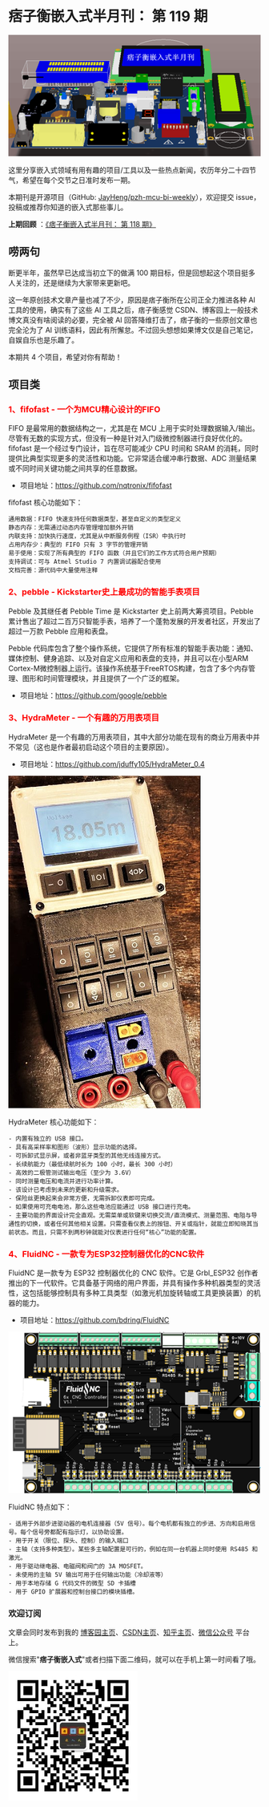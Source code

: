 # 痞子衡嵌入式半月刊： 第 119 期

![](https://raw.githubusercontent.com/JayHeng/pzh-mcu-bi-weekly/master/pics/pzh_mcu_bi_weekly.PNG)

这里分享嵌入式领域有用有趣的项目/工具以及一些热点新闻，农历年分二十四节气，希望在每个交节之日准时发布一期。

本期刊是开源项目（GitHub: [JayHeng/pzh-mcu-bi-weekly](https://github.com/JayHeng/pzh-mcu-bi-weekly)），欢迎提交 issue，投稿或推荐你知道的嵌入式那些事儿。

**上期回顾** ：[《痞子衡嵌入式半月刊： 第 118 期》](https://www.cnblogs.com/henjay724/p/18732888)

## 唠两句

断更半年，虽然早已达成当初立下的做满 100 期目标，但是回想起这个项目挺多人关注的，还是继续为大家带来更新吧。

这一年原创技术文章产量也减了不少，原因是痞子衡所在公司正全力推进各种 AI 工具的使用，确实有了这些 AI 工具之后，痞子衡感觉 CSDN、博客园上一般技术博文真没有啥阅读的必要，完全被 AI 回答降维打击了，痞子衡的一些原创文章也完全沦为了 AI 训练语料，因此有所懈怠。不过回头想想如果博文仅是自己笔记，自娱自乐也是乐趣了。  

本期共 4 个项目，希望对你有帮助！

## 项目类

### <font color="red">1、fifofast - 一个为MCU精心设计的FIFO</font>

FIFO 是最常用的数据结构之一，尤其是在 MCU 上用于实时处理数据输入/输出。尽管有无数的实现方式，但没有一种是针对入门级微控制器进行良好优化的。fifofast 是一个经过专门设计，旨在尽可能减少 CPU 时间和 SRAM 的消耗，同时提供比典型实现更多的灵活性和功能。它非常适合缓冲串行数据、ADC 测量结果或不同时间关键功能之间共享的任意数据。

 * 项目地址：https://github.com/nqtronix/fifofast

fifofast 核心功能如下：

```text
通用数据：FIFO 快速支持任何数据类型，甚至自定义的类型定义
静态内存：无需通过动态内存管理增加额外开销
内联支持：加快执行速度，尤其是从中断服务例程（ISR）中执行时
占用内存少：典型的 FIFO 只有 3 字节的管理开销
易于使用：实现了所有典型的 FIFO 函数（并且它们的工作方式符合用户预期）
支持调试：可与 Atmel Studio 7 内置调试器配合使用
文档完善：源代码中大量使用注释
```

### <font color="red">2、pebble - Kickstarter史上最成功的智能手表项目</font>

Pebble 及其继任者 Pebble Time 是 Kickstarter 史上前两大筹资项目。Pebble 累计售出了超过二百万只智能手表，培养了一个蓬勃发展的开发者社区，开发出了超过一万款 Pebble 应用和表盘。  

Pebble 代码库包含了整个操作系统，它提供了所有标准的智能手表功能：通知、媒体控制、健身追踪、以及对自定义应用和表盘的支持，并且可以在小型ARM Cortex-M微控制器上运行。该操作系统基于FreeRTOS构建，包含了多个内存管理、图形和时间管理模块，并且提供了一个广泛的框架。 

 * 项目地址：https://github.com/google/pebble

### <font color="red">3、HydraMeter - 一个有趣的万用表项目</font>

HydraMeter 是一个有趣的万用表项目，其中大部分功能在现有的商业万用表中并不常见（这也是作者最初启动这个项目的主要原因）。

 * 项目地址：https://github.com/jduffy105/HydraMeter_0.4

![](https://raw.githubusercontent.com/JayHeng/pzh-mcu-bi-weekly/master/pics/issue-119/HydraMeter.png)

HydraMeter 核心功能如下：

```text
- 内置有独立的 USB 接口。
- 具有高采样率和图形（波形）显示功能的选择。
- 可拆卸式显示屏，或者非蓝牙类型的其他无线连接方式。
- 长续航能力（最低续航时长为 100 小时，最长 300 小时）
- 高效的二极管测试输出电压（至少为 3.6V）
- 同时测量电压和电流并进行功率计算。
- 该设计已考虑到未来的更新和升级需求。
- 保险丝更换起来会非常方便，无需拆卸仪表即可完成。
- 如果使用可充电电池，那么这些电池应能通过 USB 接口进行充电。
- 主要功能的界面设计完全直观。无需菜单或软键来切换交流/直流模式、测量范围、电阻与导通性的切换，或者任何其他相关设置。只需查看仪表上的按钮、开关或指针，就能立即知晓其当前状态。而且，只需不到两秒钟就能对仪表进行任何“核心”功能的配置。
```

### <font color="red">4、FluidNC - 一款专为ESP32控制器优化的CNC软件</font>

FluidNC 是一款专为 ESP32 控制器优化的 CNC 软件。它是 Grbl_ESP32 创作者推出的下一代软件。它具备基于网络的用户界面，并具有操作多种机器类型的灵活性，这包括能够控制具有多种工具类型（如激光机加旋转轴或工具更换装置）的机器的能力。

 * 项目地址：https://github.com/bdring/FluidNC

![](https://raw.githubusercontent.com/JayHeng/pzh-mcu-bi-weekly/master/pics/issue-119/FluidNC.png)

FluidNC 特点如下：

```text
- 适用于外部步进驱动器的电机连接器（5V 信号）。每个电机都有独立的步进、方向和启用信号。每个信号旁都配有指示灯，以协助设置。
- 用于开关（限位、探头、控制）的输入端口
- 主轴（支持多种类型）。某些多主轴配置是可行的，例如在同一台机器上同时使用 RS485 和激光。
- 用于驱动继电器、电磁阀和阀门的 3A MOSFET。
- 未使用的主轴 5V 输出可用于任何输出功能（冷却液等）
- 用于本地存储 G 代码文件的微型 SD 卡插槽
- 用于 GPIO 扩展器和控制台接口的模块插槽。
```

### 欢迎订阅

文章会同时发布到我的 [博客园主页](https://www.cnblogs.com/henjay724/)、[CSDN主页](https://blog.csdn.net/henjay724)、[知乎主页](https://www.zhihu.com/people/henjay724)、[微信公众号](http://weixin.sogou.com/weixin?type=1&query=痞子衡嵌入式) 平台上。

微信搜索"__痞子衡嵌入式__"或者扫描下面二维码，就可以在手机上第一时间看了哦。

![](https://raw.githubusercontent.com/JayHeng/pzhmcu-picture/master/wechat/pzhMcu_qrcode_258x258.jpg)

